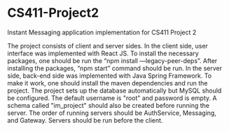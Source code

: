 # CS411-Project2
Instant Messaging application implementation for CS411 Project 2


The project consists of client and server sides. In the client side, user interface was implemented with React JS. To install the necessary packages, one should be run the “npm install —legacy-peer-deps”. After installing the packages, “npm start” command should be run.  In the server side, back-end side was implemented with Java Spring Framework. To make it work, one should install the maven dependencies and run the project. The project sets up the database automatically but MySQL should be configured. The default username is "root" and password is empty. A schema called "im_project" should also be created before running the server. The order of running servers should be AuthService, Messaging, and Gateway. Servers should be run before the client.
